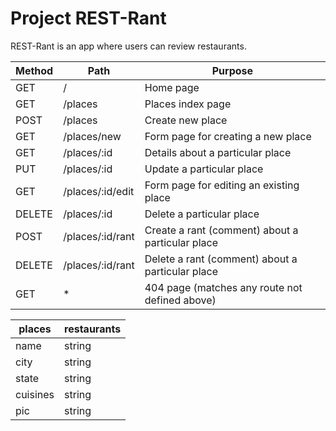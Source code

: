 # Project REST-Rant

REST-Rant is an app where users can review restaurants.

| Method | Path | Purpose |
| --- | --- | --- |
| GET | / | Home page |
| GET | /places | Places index page |
| POST | /places | Create new place |
| GET | /places/new | Form page for creating a new place |
| GET | /places/:id | Details about a particular place |
| PUT | /places/:id | Update a particular place |
| GET | /places/:id/edit | Form page for editing an existing place |
| DELETE | /places/:id | Delete a particular place |
| POST | /places/:id/rant | Create a rant (comment) about a particular place |
| DELETE | /places/:id/rant | Delete a rant (comment) about a particular place |
| GET | * | 404 page (matches any route not defined above)


| places | restaurants |
| --- | --- |
| name | string |
| city | string |
| state | string |
| cuisines | string |
| pic | string |